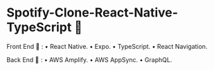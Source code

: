 # Spotify-Clone-React-Native-TypeScript 🍓


Front End 🐙 :
 • React Native.
 • Expo.
 • TypeScript.
 • React Navigation.
 
 Back End 🦕 :
 • AWS Amplify.
 • AWS AppSync.
 • GraphQL.

